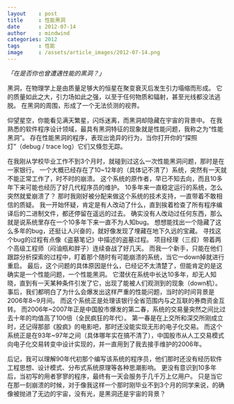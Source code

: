 ```yaml
---
layout    : post
title     : 性能黑洞
date      : 2012-07-14
author    : mindwind
categories: 2012
tags      : 性能
image     : /assets/article_images/2012-07-14.png
---
```



_「在是否你也曾遭遇性能的黑洞？」_


黑洞，在物理学上是由质量足够大的恒星在聚变衰灭后发生引力塌缩而形成。
它的质量如此之大，引力场如此之强，以至于任何物质和辐射，甚至光线都没法逃脱。
在黑洞的周围，形成了一个无法侦测的视界。

仰望星空，你能看见满天繁星，闪烁迷离，而黑洞却隐藏在宇宙的背景中。
在我熟悉的软件程序设计领域，最具有黑洞特征的现象就是性能问题，我称之为“性能黑洞”。
存在性能黑洞的程序，表现出诡异的行为，当你打开你的“探照灯”（debug / trace log）它们又倏忽无踪。

在我刚从学校毕业工作不到3个月时，就碰到过这么一次性能黑洞问题，那时是在一家银行。
一个大概已经存在了10~12年的（具体记不清了）系统，突然有一天就不能正常工作了，时不时的崩溃。
这个系统的原作者，早已不知去向，而且10多年下来可能也经历了好几代程序员的维护。
10多年来一直稳定运行的系统，怎么突然就爱崩溃了？
那时我刚好被分配来做这个系统的技术支持，一直带着不敢相信的质疑。
我一开始怀疑，肯定是有人改动了什么，直到挨着检查了所有程序编译后的二进制文件，都还停留在遥远的过去。
确实没有人改动过任何东西，那么就是说系统里存在一个10多年下来一直不为人知bug。
想想能找出一个隐藏了这么多年的bug，还挺让人兴奋的，就好像发现了埋藏在地下久远的宝藏。
寻找这个bug的过程有点像《盗墓笔记》中描述的盗墓过程。
项目经理（三叔）带着两个高级工程师（闷油瓶和胖子）连续奋战了好几天。
而我一个新手，只能在他们跟踪分析探索的过程中，盯着那个随时有可能崩溃的系统，当它一down掉就进行重启。
最后，这个问题的具体原因是什么，已经记不太清楚了，但能肯定的是这确实是一个性能问题，一个性能黑洞。
它潜伏在系统中长达10多年，却无人知晓，直到有一天某种条件引发了它，出现了能被人们观测到的现象（down机）。
事后，我们都明白了为什么会爆发出这样严重的性能问题，当时的时间背景是2006年8~9月间。
而这个系统正是处理该银行全省范围内与之互联的券商资金互转。
而2006年~2007年正是中国股市爆发的第二春，系统的交易量突然之间比过去十年的均值高了100倍（全民疯狂的年代）。
第一春是在上交所和深交所刚成立时，还记得那部《股疯》的电影吧，那时还没能实现无形的电子化交易。
而这个系统正是在93年~97年之间（具体哪年实在搞不清了），中国股市从人工交易模式向电子化交易转变中设计实现的，并一直用到了我去接手维护的2006年。

后记，我可以理解90年代初那个编写该系统的程序员，他们那时还没有经历软件工程思想、设计模式、分布式系统原理等各种思潮影响。
更没有意识到10多年后，当初写的用者寥寥的程序，最终有一天会服务于几千万上亿用户。
只是当它在那一刻崩溃的时候，对于像我这样一个那时刚毕业不到3个月的同学来说，的确像被抛进了无边的宇宙，没有光，是黑洞还是宇宙的背景？
